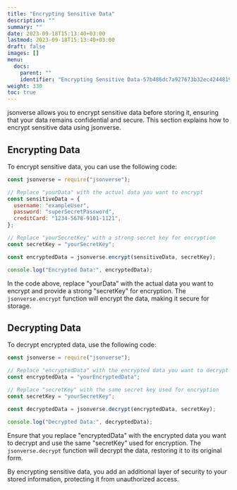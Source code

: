 ```yaml
---
title: "Encrypting Sensitive Data"
description: ""
summary: ""
date: 2023-09-18T15:13:40+03:00
lastmod: 2023-09-18T15:13:40+03:00
draft: false
images: []
menu:
  docs:
    parent: ""
    identifier: "Encrypting Sensitive Data-57b486dc7a927673b32ec4244819ef58"
weight: 330
toc: true
---
```


jsonverse allows you to encrypt sensitive data before storing it, ensuring that your data remains confidential and secure. This section explains how to encrypt sensitive data using jsonverse.

## Encrypting Data

To encrypt sensitive data, you can use the following code:

```js
const jsonverse = require("jsonverse");

// Replace "yourData" with the actual data you want to encrypt
const sensitiveData = {
  username: "exampleUser",
  password: "superSecretPassword",
  creditCard: "1234-5678-9101-1121",
};

// Replace "yourSecretKey" with a strong secret key for encryption
const secretKey = "yourSecretKey";

const encryptedData = jsonverse.encrypt(sensitiveData, secretKey);

console.log("Encrypted Data:", encryptedData);
```

In the code above, replace "yourData" with the actual data you want to encrypt and provide a strong "secretKey" for encryption. The `jsonverse.encrypt` function will encrypt the data, making it secure for storage.

## Decrypting Data

To decrypt encrypted data, use the following code:

```js
const jsonverse = require("jsonverse");

// Replace "encryptedData" with the encrypted data you want to decrypt
const encryptedData = "yourEncryptedData";

// Replace "secretKey" with the same secret key used for encryption
const secretKey = "yourSecretKey";

const decryptedData = jsonverse.decrypt(encryptedData, secretKey);

console.log("Decrypted Data:", decryptedData);
```

Ensure that you replace "encryptedData" with the encrypted data you want to decrypt and use the same "secretKey" used for encryption. The `jsonverse.decrypt` function will decrypt the data, restoring it to its original form.

By encrypting sensitive data, you add an additional layer of security to your stored information, protecting it from unauthorized access.

